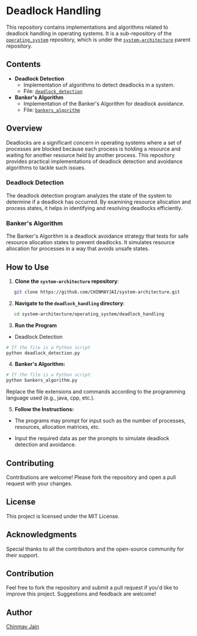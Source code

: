 # Deadlock Handling

This repository contains implementations and algorithms related to deadlock handling in operating systems. It is a sub-repository of the [`operating_system`](https://github.com/CHINMAYJAI/operating_system) repository, which is under the [`system-architecture`](https://github.com/CHINMAYJAI/system-architecture) parent repository.

## Contents

- **Deadlock Detection**
  - Implementation of algorithms to detect deadlocks in a system.
  - File: [`deadlock_detection`](deadlock%20detection)
- **Banker's Algorithm**
  - Implementation of the Banker's Algorithm for deadlock avoidance.
  - File: [`bankers_algorithm`](bankers%20algorithm)

## Overview

Deadlocks are a significant concern in operating systems where a set of processes are blocked because each process is holding a resource and waiting for another resource held by another process. This repository provides practical implementations of deadlock detection and avoidance algorithms to tackle such issues.

### Deadlock Detection

The deadlock detection program analyzes the state of the system to determine if a deadlock has occurred. By examining resource allocation and process states, it helps in identifying and resolving deadlocks efficiently.

### Banker's Algorithm

The Banker's Algorithm is a deadlock avoidance strategy that tests for safe resource allocation states to prevent deadlocks. It simulates resource allocation for processes in a way that avoids unsafe states.

## How to Use

1. **Clone the `system-architecture` repository**:

```bash
   git clone https://github.com/CHINMAYJAI/system-architecture.git
```

2. **Navigate to the `deadlock_handling` directory**:
```bash
   cd system-architecture/operating_system/deadlock_handling
```
3. **Run the Program**
- Deadlock Detection
```bash
# If the file is a Python script
python deadlock_detection.py
```

4. **Banker's Algorithm:**
```bash
# If the file is a Python script
python bankers_algorithm.py
```
Replace the file extensions and commands according to the programming language used (e.g., java, cpp, etc.).

5. **Follow the Instructions:**

- The programs may prompt for input such as the number of processes, resources, allocation matrices, etc.

- Input the required data as per the prompts to simulate deadlock detection and avoidance.

## Contributing
Contributions are welcome! Please fork the repository and open a pull request with your changes.

## License
This project is licensed under the MIT License.

## Acknowledgments
Special thanks to all the contributors and the open-source community for their support.

## Contribution

Feel free to fork the repository and submit a pull request if you'd like to improve this project. Suggestions and feedback are welcome!

## Author

[Chinmay Jain](https://github.com/CHINMAYJAI)